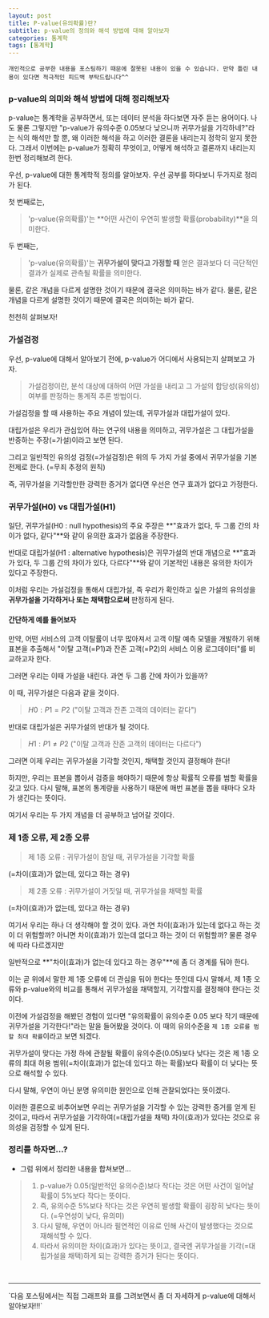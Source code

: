 ```yaml
---
layout: post
title: P-value(유의확률)란?
subtitle: p-value의 정의와 해석 방법에 대해 알아보자
categories: 통계학
tags: [통계학]
---
```


`개인적으로 공부한 내용을 포스팅하기 때문에 잘못된 내용이 있을 수 있습니다. 만약 틀린 내용이 있다면 적극적인 피드백 부탁드립니다^^`


### p-value의 의미와 해석 방법에 대해 정리해보자

p-value는 통계학을 공부하면서, 또는 데이터 분석을 하다보면 자주 듣는 용어이다. 나도 물론 그렇지만 "p-value가 유의수준 0.05보다 낮으니까 귀무가설을 기각하네?"라는 식의 해석만 할 뿐, 왜 이러한 해석을 하고 이러한 결론을 내리는지 정학히 알지 못한다. 그래서 이번에는 p-value가 정확히 무엇이고, 어떻게 해석하고 결론까지 내리는지 한번 정리해보려 한다.

우선, p-value에 대한 통계학적 정의를 알아보자. 우선 공부를 하다보니 두가지로 정리가 된다.

첫 번째로는,
> 'p-value(유의확률)'는 **어떤 사건이 우연히 발생할 확률(probability)**을 의미한다.

두 번째는,
> 'p-value(유의확률)'는 **귀무가설이 맞다고 가정할 때** 얻은 결과보다 더 극단적인 결과가 실제로 관측될 확률을 의미한다.

물론, 같은 개념을 다르게 설명한 것이기 때문에 결국은 의미하는 바가 같다.
물론, 같은 개념을 다르게 설명한 것이기 때문에 결국은 의미하는 바가 같다.

천천히 살펴보자!




### 가설검정

우선, p-value에 대해서 알아보기 전에, p-value가 어디에서 사용되는지 살펴보고 가자.

> 가설검정이란, 분석 대상에 대하여 어떤 가설을 내리고 그 가설의 합당성(유의성) 여부를 판정하는 통계적 추론 방법이다.

가설검정을 할 때 사용하는 주요 개념이 있는데, 귀무가설과 대립가설이 있다.

대립가설은 우리가 관심있어 하는 연구의 내용을 의미하고, 귀무가설은 그 대립가설을 반증하는 주장(=가설)이라고 보면 된다.

그리고 일반적인 유의성 검정(=가설검정)은 위의 두 가지 가설 중에서 귀무가설을 기본 전제로 한다. (=무죄 추정의 원칙)

즉, 귀무가설을 기각할만한 강력한 증거가 없다면 우선은 연구 효과가 없다고 가정한다.



### 귀무가설(H0) vs 대립가설(H1)

일단, 귀무가설(H0 : null hypothesis)의 주요 주장은 **"효과가 없다, 두 그룹 간의 차이가 없다, 같다"**와 같이 유의한 효과가 없음을 주장한다.

반대로 대립가설(H1 : alternative hypothesis)은 귀무가설의 반대 개념으로 **"효과가 있다, 두 그룹 간의 차이가 있다, 다르다"**와 같이 기본적인 내용은 유의한 차이가 있다고 주장한다.

이처럼 우리는 가설검정을 통해서 대립가설, 즉 우리가 확인하고 싶은 가설의 유의성을 **귀무가설을 기각하거나 또는 채택함으로써** 판정하게 된다.

#### 간단하게 예를 들어보자
만약, 어떤 서비스의 고객 이탈률이 너무 많아져서 고객 이탈 예측 모델을 개발하기 위해 표본을 추출해서 "이탈 고객(=P1)과 잔존 고객(=P2)의 서비스 이용 로그데이터"를 비교하고자 한다.

그러면 우리는 이때 가설을 내린다. 과연 두 그룹 간에 차이가 있을까?

이 때, 귀무가설은 다음과 같을 것이다.
> $H0 : P1 = P2$ ("이탈 고객과 잔존 고객의 데이터는 같다")

반대로 대립가설은 귀무가설의 반대가 될 것이다.
> $H1 : P1 \ne P2$ ("이탈 고객과 잔존 고객의 데이터는 다르다")

그러면 이제 우리는 귀무가설을 기각할 것인지, 채택할 것인지 결정해야 한다!

하지만, 우리는 표본을 뽑아서 검증을 해야하기 때문에 항상 확률적 오류를 범할 확률을 갖고 있다. 다시 말해, 표본의 통계량을 사용하기 때문에 매번 표본을 뽑을 때마다 오차가 생긴다는 뜻이다.

여기서 우리는 두 가지 개념을 더 공부하고 넘어갈 것이다.




### 제 1종 오류, 제 2종 오류

> 제 1종 오류 : 귀무가설이 참일 때, 귀무가설을 기각할 확률

(=차이(효과)가 없는데, 있다고 하는 경우)

> 제 2종 오류 : 귀무가설이 거짓일 때, 귀무가설을 채택할 확률

(=차이(효과)가 없는데, 있다고 하는 경우)

여기서 우리는 하나 더 생각해야 할 것이 있다. 과연 차이(효과)가 있는데 없다고 하는 것이 더 위험할까? 아니면 차이(효과)가 있는데 없다고 하는 것이 더 위험할까? 물론 경우에 따라 다르겠지만

일반적으로 **"차이(효과)가 없는데 있다고 하는 경우"**에 좀 더 경계를 둬야 한다.

이는 곧 위에서 말한 제 1종 오류에 더 관심을 둬야 한다는 뜻인데 다시 말해서, 제 1종 오류와 p-value와의 비교를 통해서 귀무가설을 채택할지, 기각할지를 결정해야 한다는 것이다.

이전에 가설검정을 해봤던 경험이 있다면 "유의확률이 유의수준 0.05 보다 작기 때문에 귀무가설을 기각한다!"라는 말을 들어봤을 것이다. 이 때의 유의수준을 `제 1종 오류를 범할 최대 확률`이라고 보면 되겠다.

귀무가설이 맞다는 가정 하에 관찰될 확률이 유의수준(0.05)보다 낮다는 것은 제 1종 오류의 최대 허용 범위(=차이(효과)가 없는데 있다고 하는 확률)보다 확률이 더 낮다는 뜻으로 해석할 수 있다.

다시 말해, 우연이 아닌 분명 유의미한 원인으로 인해 관찰되었다는 뜻이겠다.

이러한 결론으로 비추어보면 우리는 귀무가설을 기각할 수 있는 강력한 증거를 얻게 된 것이고, 따라서 귀무가설을 기각하여(=대립가설을 채택) 차이(효과)가 있다는 것으로 유의성을 검정할 수 있게 된다.




### 정리를 하자면...?

* 그럼 위에서 정리한 내용을 합쳐보면...

> 1. p-value가 0.05(일반적인 유의수준)보다 작다는 것은 어떤 사건이 일어날 확률이 5%보다 작다는 뜻이다.
> 2. 즉, 유의수준 5%보다 작다는 것은 우연히 발생할 확률이 굉장히 낮다는 뜻이다. (=우연성이 낮다, 유의미)
> 3. 다시 말해, 우연이 아니라 필연적인 이유로 인해 사건이 발생했다는 것으로 재해석할 수 있다.
> 4. 따라서 유의미한 차이(효과)가 있다는 뜻이고, 결국엔 귀무가설을 기각(=대립가설을 채택)하게 되는 강력한 증거가 된다는 뜻이다.


<br>
<hr>
`다음 포스팅에서는 직접 그래프와 표를 그려보면서 좀 더 자세하게 p-value에 대해서 알아보자!!!`